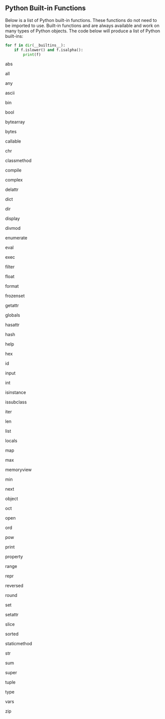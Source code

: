 
## Python Built-in Functions
Below is a list of Python built-in functions. These functions do not need to be imported to use. Built-in functions and are always available and work on many types of Python objects.
The code below will produce a list of Python built-ins:

```python
for f in dir(__builtins__):
    if f.islower() and f.isalpha():
        print(f)
```
abs

all

any

ascii

bin

bool

bytearray

bytes

callable

chr

classmethod

compile

complex

delattr

dict

dir

display

divmod

enumerate

eval

exec

filter

float

format

frozenset

getattr

globals

hasattr

hash

help

hex

id

input

int

isinstance

issubclass

iter

len

list

locals

map

max

memoryview

min

next

object

oct

open

ord

pow

print

property

range

repr

reversed

round

set

setattr

slice

sorted

staticmethod

str

sum

super

tuple

type

vars

zip

 

